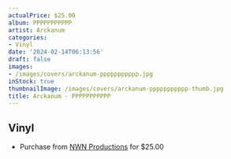 ```yaml
---
actualPrice: $25.00
album: PPPPPPPPPPP
artist: Arckanum
categories:
- Vinyl
date: '2024-02-14T06:13:56'
draft: false
images:
- /images/covers/arckanum-ppppppppppp.jpg
inStock: true
thumbnailImage: /images/covers/arckanum-ppppppppppp-thumb.jpg
title: Arckanum - PPPPPPPPPPP
---
```


## Vinyl
* Purchase from [NWN Productions](http://shop.nwnprod.com/index.php?route=product/product&path=75&product_id=46812&sort=pd.name&order=ASC) for $25.00
